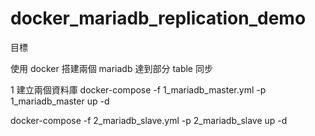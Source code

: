 # docker_mariadb_replication_demo

目標

使用 docker 搭建兩個 mariadb 達到部分 table 同步

1 建立兩個資料庫
docker-compose -f 1_mariadb_master.yml -p 1_mariadb_master up -d

docker-compose -f 2_mariadb_slave.yml -p 2_mariadb_slave up -d